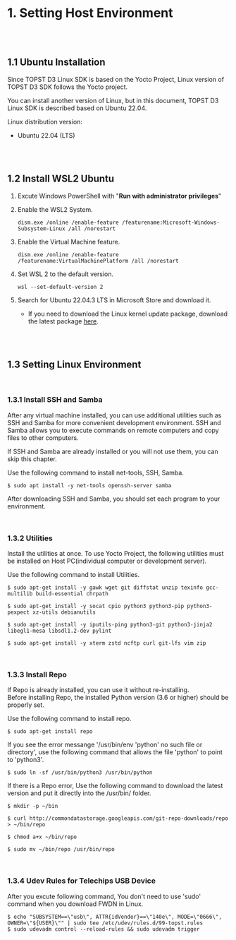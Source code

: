 #  1. Setting Host Environment

<br><br>

## 1.1 Ubuntu Installation

Since TOPST D3 Linux SDK is based on the Yocto Project, Linux version of TOPST D3 SDK follows the Yocto project.

You can install another version of Linux, but in this document, TOPST D3 Linux SDK is described based on Ubuntu 22.04.

Linux distribution version:

- Ubuntu 22.04 (LTS)

<br/><br/>

## 1.2 Install WSL2 Ubuntu 

1. Excute Windows PowerShell with "**Run with administrator privileges**"
2. Enable the WSL2 System.
    ```
    dism.exe /online /enable-feature /featurename:Microsoft-Windows-Subsystem-Linux /all /norestart
    ```
3. Enable the Virtual Machine feature.
    ```
    dism.exe /online /enable-feature /featurename:VirtualMachinePlatform /all /norestart
    ```
4. Set WSL 2 to the default version.
    ```
    wsl --set-default-version 2
    ```
5. Search for Ubuntu 22.04.3 LTS in Microsoft Store and download it.

    * If you need to download the Linux kernel update package, download the latest package [here](https://learn.microsoft.com/ko-kr/windows/wsl/install-manual).


<br/><br/>

## 1.3 Setting Linux Environment

<br>

### 1.3.1 Install SSH and Samba

After any virtual machine installed, you can use additional utilities such as SSH and Samba for more convenient development environment. SSH and Samba allows you to execute commands on remote computers and copy files to other computers.

If SSH and Samba are already installed or you will not use them, you can skip this chapter.

Use the following command to install net-tools, SSH, Samba.

```
$ sudo apt install -y net-tools openssh-server samba
```


After downloading SSH and Samba, you should set each program to your environment.

<br>

### 1.3.2 Utilities

Install the utilities at once. To use Yocto Project, the following utilities must be installed on Host PC(individual computer or development server).

Use the following command to install Utilities.

```
$ sudo apt-get install -y gawk wget git diffstat unzip texinfo gcc-multilib build-essential chrpath

$ sudo apt-get install -y socat cpio python3 python3-pip python3-pexpect xz-utils debianutils

$ sudo apt-get install -y iputils-ping python3-git python3-jinja2 libegl1-mesa libsdl1.2-dev pylint

$ sudo apt-get install -y xterm zstd ncftp curl git-lfs vim zip
```

<br>

### 1.3.3 Install Repo

If Repo is already installed, you can use it without re-installing.  
Before installing Repo, the installed Python version (3.6 or higher) should be properly set.

Use the following command to install repo.
```
$ sudo apt-get install repo
```

If you see the error messange '/usr/bin/env 'python' no such file or directory', use the following command that allows the file 'python' to point to 'python3'.

```
$ sudo ln -sf /usr/bin/python3 /usr/bin/python
```
If there is a Repo error, Use the following command to download the latest version and put it directly into the /usr/bin/ folder.

```
$ mkdir -p ~/bin

$ curl http://commondatastorage.googleapis.com/git-repo-downloads/repo > ~/bin/repo

$ chmod a+x ~/bin/repo

$ sudo mv ~/bin/repo /usr/bin/repo
```

<br/>

### 1.3.4 Udev Rules for Telechips USB Device
After you excute following command, You don't need to use 'sudo' command when you download FWDN in Linux.
```
$ echo "SUBSYSTEM==\"usb\", ATTR{idVendor}==\"140e\", MODE=\"0666\", OWNER=\"${USER}\"" | sudo tee /etc/udev/rules.d/99-topst.rules
$ sudo udevadm control --reload-rules && sudo udevadm trigger
```
